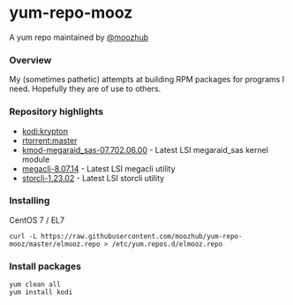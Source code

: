 # yum-repo-mooz

A yum repo maintained by [@moozhub](https://github.com/moozhub)

### Overview

My (sometimes pathetic) attempts at building RPM packages for programs I need. Hopefully they are of use to others.

### Repository highlights

* [kodi:krypton](https://github.com/xbmc/xbmc/tree/Krypton)
* [rtorrent:master](https://github.com/rakshasa/rtorrent)
* [kmod-megaraid_sas-07.702.06.00](https://hwraid.le-vert.net/wiki/LSIMegaRAIDSAS#a2.Linuxkerneldrivers) - Latest LSI megaraid_sas kernel module
* [megacli-8.07.14](https://hwraid.le-vert.net/wiki/LSIMegaRAIDSAS#a3.3.megacli) - Latest LSI megacli utility
* [storcli-1.23.02](https://www.thomas-krenn.com/en/wiki/StorCLI) - Latest LSI storcli utility

### Installing

CentOS 7 / EL7

```
curl -L https://raw.githubusercontent.com/moozhub/yum-repo-mooz/master/elmooz.repo > /etc/yum.repos.d/elmooz.repo
```

### Install packages

```
yum clean all
yum install kodi
```
